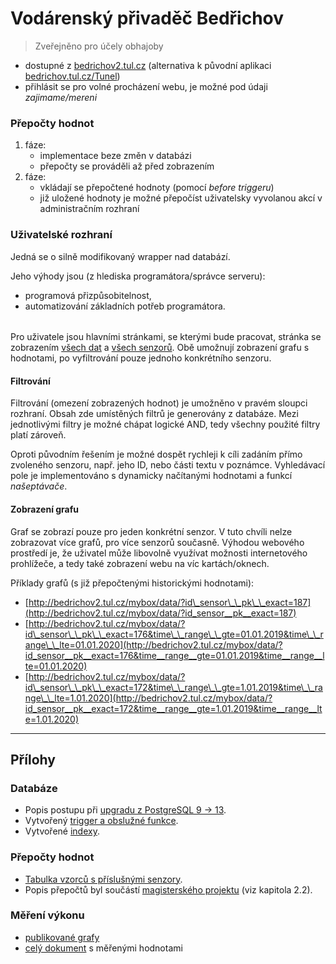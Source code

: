Vodárenský přivaděč Bedřichov
=============================

> Zveřejněno pro účely obhajoby

*   dostupné z [bedrichov2.tul.cz](http://bedrichov2.tul.cz/) (alternativa k původní aplikaci [bedrichov.tul.cz/Tunel](http://bedrichov.tul.cz/Tunel/))
*   přihlásit se pro volné procházení webu, je možné pod údaji _zajimame/mereni_

  

### Přepočty hodnot

1.  fáze:
    *   implementace beze změn v databázi
    *   přepočty se prováděli až před zobrazením
2.  fáze:
    *   vkládají se přepočtené hodnoty (pomocí _before triggeru_)
    *   již uložené hodnoty je možné přepočíst uživatelsky vyvolanou akcí v administračním rozhraní

  

### Uživatelské rozhraní

Jedná se o silně modifikovaný wrapper nad databází.

Jeho výhody jsou (z hlediska programátora/správce serveru):

*   programová přizpůsobitelnost,
*   automatizování základních potřeb programátora.

######   

Pro uživatele jsou hlavními stránkami, se kterými bude pracovat, stránka se zobrazením [všech dat](http://bedrichov2.tul.cz/mybox/data/?time__range__gte=2021-05-29) a [všech senzorů](http://bedrichov2.tul.cz/mybox/sensor/). Obě umožnují zobrazení grafu s hodnotami, po vyfiltrování pouze jednoho konkrétního senzoru.

#### Filtrování

Filtrování (omezení zobrazených hodnot) je umožněno v pravém sloupci rozhraní. Obsah zde umístěných filtrů je generovány z databáze. Mezi jednotlivými filtry je možné chápat logické AND, tedy všechny použité filtry platí zároveň.

Oproti původním řešením je možné dospět rychleji k cíli zadáním přímo zvoleného senzoru, např. jeho ID, nebo části textu v poznámce. Vyhledávací pole je implementováno s dynamicky načítanými hodnotami a funkcí _našeptávače_.

#### Zobrazení grafu

Graf se zobrazí pouze pro jeden konkrétní senzor. V tuto chvíli nelze zobrazovat více grafů, pro více senzorů současně. Výhodou webového prostředí je, že uživatel může libovolně využívat možnosti internetového prohlížeče, a tedy také zobrazení webu na víc kartách/oknech.

  

Příklady grafů (s již přepočtenými historickými hodnotami):

*   [http://bedrichov2.tul.cz/mybox/data/?id\_sensor\_\_pk\_\_exact=187](http://bedrichov2.tul.cz/mybox/data/?id_sensor__pk__exact=187)
*   [http://bedrichov2.tul.cz/mybox/data/?id\_sensor\_\_pk\_\_exact=176&time\_\_range\_\_gte=01.01.2019&time\_\_range\_\_lte=01.01.2020](http://bedrichov2.tul.cz/mybox/data/?id_sensor__pk__exact=176&time__range__gte=01.01.2019&time__range__lte=01.01.2020)
*   [http://bedrichov2.tul.cz/mybox/data/?id\_sensor\_\_pk\_\_exact=172&time\_\_range\_\_gte=1.01.2019&time\_\_range\_\_lte=1.01.2020](http://bedrichov2.tul.cz/mybox/data/?id_sensor__pk__exact=172&time__range__gte=1.01.2019&time__range__lte=1.01.2020)

  

  

* * *

Přílohy
-------

### Databáze

*   Popis postupu při [upgradu z PostgreSQL 9 -> 13](https://github.com/Pelcitko/DP-Tunel/blob/main/p%C5%99%C3%ADlohy/upgrade.md).
*   Vytvořený [trigger a obslužné funkce](https://github.com/Pelcitko/DP-Tunel/blob/main/p%C5%99%C3%ADlohy/calculate_trigger.sql).
*   Vytvořené [indexy](https://github.com/Pelcitko/DP-Tunel/blob/main/p%C5%99%C3%ADlohy/idxs.sql).

### Přepočty hodnot

*   [Tabulka vzorců s příslušnými senzory](https://docs.google.com/spreadsheets/d/e/2PACX-1vTkL6qh3izQO-4AbayzVSkE7lerUQrdSawkYdSuioanF6Tq7KWEQ-sT9dfQvvlGeqHmZDbz0adOg2yX/pubhtml?gid=424239906&single=true).
*   Popis přepočtů byl součástí [magisterského projektu](https://github.com/Pelcitko/DP-Tunel/blob/main/DP%20a%20MP/MP_Lukas_Pelc_Privadec_Bedrichov.pdf) (viz kapitola 2.2).

### Měření výkonu

*   [publikované grafy](https://docs.google.com/spreadsheets/d/e/2PACX-1vTkL6qh3izQO-4AbayzVSkE7lerUQrdSawkYdSuioanF6Tq7KWEQ-sT9dfQvvlGeqHmZDbz0adOg2yX/pubhtml?gid=1185949406&single=true)
*   [celý dokument](https://docs.google.com/spreadsheets/d/1oHWLO_D2KDMtN1XBKx3Qan8OIYeB_fAyHXkHfcsYUjE/edit?usp=sharing) s měřenými hodnotami